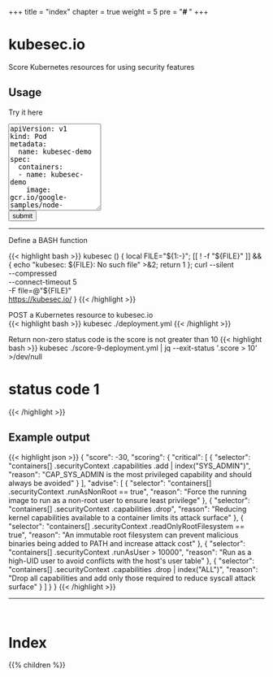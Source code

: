 +++
title = "index"
chapter = true
weight = 5
pre = "<b># </b>"
+++

# kubesec.io
Score Kubernetes resources for using security features 

## Usage

Try it here

<textarea rows=11 name="file" form="usrform" >
apiVersion: v1
kind: Pod
metadata:
  name: kubesec-demo
spec:
  containers:
  - name: kubesec-demo
    image: gcr.io/google-samples/node-hello:1.0
    securityContext:
      readOnlyRootFilesystem: true
</textarea>
<form action="/"  method="post" enctype="multipart/form-data" id="usrform">
  <input type="hidden" value="webfile" name="filename" />
  <input type="submit" value="submit" id="submit" class="btn btn-default">
</form>

---

<!--
-->

Define a BASH function

{{< highlight bash >}}
kubesec () 
{ 
    local FILE="${1:-}";
    [[ ! -f "${FILE}" ]] && { 
        echo "kubesec: ${FILE}: No such file" >&2;
        return 1
    };
    curl --silent \
      --compressed \
      --connect-timeout 5 \
      -F file=@"${FILE}" \
      https://kubesec.io/
}
{{< /highlight >}}

POST a Kubernetes resource to kubesec.io   
{{< highlight bash >}}
kubesec ./deployment.yml
{{< /highlight >}}

Return non-zero status code is the score is not greater than 10
{{< highlight bash >}}
kubesec ./score-9-deployment.yml | jq --exit-status '.score > 10' >/dev/null 
# status code 1
{{< /highlight >}}

## Example output
{{< highlight json >}}
{
  "score": -30,
  "scoring": {
    "critical": [
      {
        "selector": "containers[] .securityContext .capabilities .add | index(\"SYS_ADMIN\")",
        "reason": "CAP_SYS_ADMIN is the most privileged capability and should always be avoided"
      }
    ],
    "advise": [
      {
        "selector": "containers[] .securityContext .runAsNonRoot == true",
        "reason": "Force the running image to run as a non-root user to ensure least privilege"
      },
      {
        "selector": "containers[] .securityContext .capabilities .drop",
        "reason": "Reducing kernel capabilities available to a container limits its attack surface"
      },
      {
        "selector": "containers[] .securityContext .readOnlyRootFilesystem == true",
        "reason": "An immutable root filesystem can prevent malicious binaries being added to PATH and increase attack cost"
      },
      {
        "selector": "containers[] .securityContext .runAsUser > 10000",
        "reason": "Run as a high-UID user to avoid conflicts with the host's user table"
      },
      {
        "selector": "containers[] .securityContext .capabilities .drop | index(\"ALL\")",
        "reason": "Drop all capabilities and add only those required to reduce syscall attack surface"
      }
    ]
  }
}
{{< /highlight >}}

---

<br/>

# Index

{{% children  %}}
